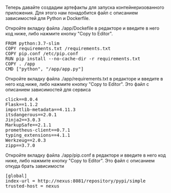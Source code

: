 Теперь давайте создадим артефакты для запуска контейнеризованного приложения. Для этого нам понадобится файл с описанием зависимостей для Python и Dockerfile.


Откройте вкладку файла ./app/Dockefile в редакторе и введите в него код ниже, либо нажмите кнопку "Copy to Editor".

<pre class="file" data-filename="./app/Dockerfile" data-target="replace">
FROM python:3.7-slim
COPY requirements.txt /requirements.txt
COPY pip.conf /etc/pip.conf
RUN pip install --no-cache-dir -r requirements.txt
COPY . /app
CMD ["python", "/app/app.py"]
</pre>

Откройте вкладку файла ./app/requirements.txt в редакторе и введите в него код ниже, либо нажмите кнопку "Copy to Editor". Это файл с описанием зависимостей для сервиса

<pre class="file" data-filename="./app/requirements.txt" data-target="replace">
click==8.0.4
Flask==1.1.2
importlib-metadata==4.11.3
itsdangerous==2.0.1
Jinja2==3.0.3
MarkupSafe==2.1.1
prometheus-client==0.7.1
typing_extensions==4.1.1
Werkzeug==2.0.3
zipp==3.7.0
</pre>

Откройте вкладку файла ./app/pip.conf в редакторе и введите в него код ниже, либо нажмите кнопку "Copy to Editor". Это файл с описанием откуда брать зависимости

<pre class="file" data-filename="./app/pip.conf" data-target="replace">
[global]
index-url = http://nexus:8081/repository/pypi/simple
trusted-host = nexus
</pre>

